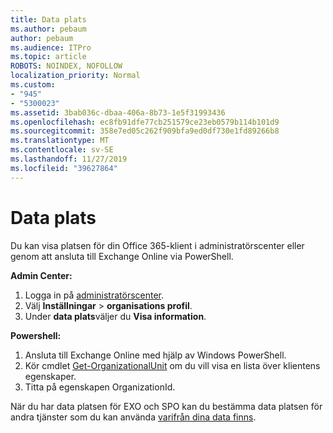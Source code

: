 ```yaml
---
title: Data plats
ms.author: pebaum
author: pebaum
ms.audience: ITPro
ms.topic: article
ROBOTS: NOINDEX, NOFOLLOW
localization_priority: Normal
ms.custom:
- "945"
- "5300023"
ms.assetid: 3bab036c-dbaa-406a-8b73-1e5f31993436
ms.openlocfilehash: ec8fb91dfe77cb251579ce23eb0579b114b101d9
ms.sourcegitcommit: 358e7ed05c262f909bfa9ed0df730e1fd89266b8
ms.translationtype: MT
ms.contentlocale: sv-SE
ms.lasthandoff: 11/27/2019
ms.locfileid: "39627864"
---
```

# <a name="data-location"></a>Data plats

Du kan visa platsen för din Office 365-klient i administratörscenter eller genom att ansluta till Exchange Online via PowerShell.


**Admin Center:**
1. Logga in på [administratörscenter](https://admin.microsoft.com/Adminportal/Home).
2. Välj **Inställningar** > **organisations profil**.
3. Under **data plats**väljer du **Visa information**.


**Powershell:**
1. Ansluta till Exchange Online med hjälp av Windows PowerShell.
2. Kör cmdlet [Get-OrganizationalUnit](https://docs.microsoft.com/powershell/module/exchange/active-directory/get-organizationalunit) om du vill visa en lista över klientens egenskaper. 
3. Titta på egenskapen OrganizationId.

När du har data platsen för EXO och SPO kan du bestämma data platsen för andra tjänster som du kan använda [varifrån dina data finns](https://products.office.com/where-is-your-data-located).